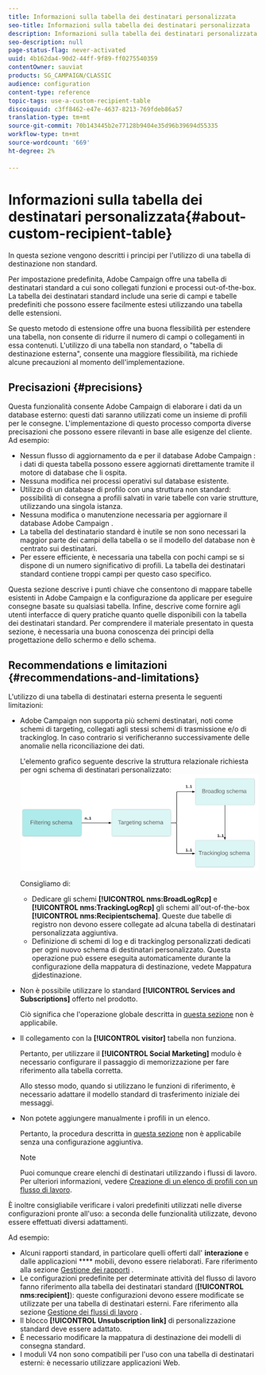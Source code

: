 ```yaml
---
title: Informazioni sulla tabella dei destinatari personalizzata
seo-title: Informazioni sulla tabella dei destinatari personalizzata
description: Informazioni sulla tabella dei destinatari personalizzata
seo-description: null
page-status-flag: never-activated
uuid: 4b162da4-90d2-44ff-9f89-ff0275540359
contentOwner: sauviat
products: SG_CAMPAIGN/CLASSIC
audience: configuration
content-type: reference
topic-tags: use-a-custom-recipient-table
discoiquuid: c3ff8462-e47e-4637-8213-769fdeb86a57
translation-type: tm+mt
source-git-commit: 70b143445b2e77128b9404e35d96b39694d55335
workflow-type: tm+mt
source-wordcount: '669'
ht-degree: 2%

---
```



# Informazioni sulla tabella dei destinatari personalizzata{#about-custom-recipient-table}

In questa sezione vengono descritti i principi per l&#39;utilizzo di una tabella di destinazione non standard.

Per impostazione predefinita,  Adobe Campaign offre una tabella di destinatari standard a cui sono collegati funzioni e processi out-of-the-box. La tabella dei destinatari standard include una serie di campi e tabelle predefiniti che possono essere facilmente estesi utilizzando una tabella delle estensioni.

Se questo metodo di estensione offre una buona flessibilità per estendere una tabella, non consente di ridurre il numero di campi o collegamenti in essa contenuti. L&#39;utilizzo di una tabella non standard, o &quot;tabella di destinazione esterna&quot;, consente una maggiore flessibilità, ma richiede alcune precauzioni al momento dell&#39;implementazione.

## Precisazioni {#precisions}

Questa funzionalità consente  Adobe Campaign di elaborare i dati da un database esterno: questi dati saranno utilizzati come un insieme di profili per le consegne. L&#39;implementazione di questo processo comporta diverse precisazioni che possono essere rilevanti in base alle esigenze del cliente. Ad esempio:

* Nessun flusso di aggiornamento da e per il database Adobe Campaign : i dati di questa tabella possono essere aggiornati direttamente tramite il motore di database che li ospita.
* Nessuna modifica nei processi operativi sul database esistente.
* Utilizzo di un database di profilo con una struttura non standard: possibilità di consegna a profili salvati in varie tabelle con varie strutture, utilizzando una singola istanza.
* Nessuna modifica o manutenzione necessaria per aggiornare il database Adobe Campaign .
* La tabella del destinatario standard è inutile se non sono necessari la maggior parte dei campi della tabella o se il modello del database non è centrato sui destinatari.
* Per essere efficiente, è necessaria una tabella con pochi campi se si dispone di un numero significativo di profili. La tabella dei destinatari standard contiene troppi campi per questo caso specifico.

Questa sezione descrive i punti chiave che consentono di mappare tabelle esistenti in  Adobe Campaign e la configurazione da applicare per eseguire consegne basate su qualsiasi tabella. Infine, descrive come fornire agli utenti interfacce di query pratiche quanto quelle disponibili con la tabella dei destinatari standard. Per comprendere il materiale presentato in questa sezione, è necessaria una buona conoscenza dei principi della progettazione dello schermo e dello schema.

## Recommendations e limitazioni {#recommendations-and-limitations}

L&#39;utilizzo di una tabella di destinatari esterna presenta le seguenti limitazioni:

*  Adobe Campaign non supporta più schemi destinatari, noti come schemi di targeting, collegati agli stessi schemi di trasmissione e/o di trackinglog. In caso contrario si verificheranno successivamente delle anomalie nella riconciliazione dei dati.

   L&#39;elemento grafico seguente descrive la struttura relazionale richiesta per ogni schema di destinatari personalizzato:
   ![](assets/custom_recipient_limitation.png)

   Consigliamo di:

   * Dedicare gli schemi **[!UICONTROL nms:BroadLogRcp]** e **[!UICONTROL nms:TrackingLogRcp]** gli schemi all&#39;out-of-the-box **[!UICONTROL nms:Recipientschema]**. Queste due tabelle di registro non devono essere collegate ad alcuna tabella di destinatari personalizzata aggiuntiva.
   * Definizione di schemi di log e di trackinglog personalizzati dedicati per ogni nuovo schema di destinatari personalizzato. Questa operazione può essere eseguita automaticamente durante la configurazione della mappatura di destinazione, vedete Mappatura [di](../../configuration/using/target-mapping.md)destinazione.

* Non è possibile utilizzare lo standard **[!UICONTROL Services and Subscriptions]** offerto nel prodotto.

   Ciò significa che l&#39;operazione globale descritta in [questa sezione](../../delivery/using/managing-subscriptions.md) non è applicabile.

* Il collegamento con la **[!UICONTROL visitor]** tabella non funziona.

   Pertanto, per utilizzare il **[!UICONTROL Social Marketing]** modulo è necessario configurare il passaggio di memorizzazione per fare riferimento alla tabella corretta.

   Allo stesso modo, quando si utilizzano le funzioni di riferimento, è necessario adattare il modello standard di trasferimento iniziale dei messaggi.

* Non potete aggiungere manualmente i profili in un elenco.

   Pertanto, la procedura descritta in [questa sezione](../../platform/using/creating-and-managing-lists.md) non è applicabile senza una configurazione aggiuntiva.

   >[!NOTE]
   >
   >Puoi comunque creare elenchi di destinatari utilizzando i flussi di lavoro. Per ulteriori informazioni, vedere [Creazione di un elenco di profili con un flusso di lavoro](../../configuration/using/creating-a-profile-list-with-a-workflow.md).

È inoltre consigliabile verificare i valori predefiniti utilizzati nelle diverse configurazioni pronte all&#39;uso: a seconda delle funzionalità utilizzate, devono essere effettuati diversi adattamenti.

Ad esempio:

* Alcuni rapporti standard, in particolare quelli offerti dall&#39; **interazione** e dalle applicazioni **** mobili, devono essere rielaborati. Fare riferimento alla sezione [Gestione dei rapporti](../../configuration/using/managing-reports.md) .
* Le configurazioni predefinite per determinate attività del flusso di lavoro fanno riferimento alla tabella dei destinatari standard (**[!UICONTROL nms:recipient]**): queste configurazioni devono essere modificate se utilizzate per una tabella di destinatari esterni. Fare riferimento alla sezione [Gestione dei flussi di lavoro](../../configuration/using/managing-workflows.md) .
* Il blocco **[!UICONTROL Unsubscription link]** di personalizzazione standard deve essere adattato.
* È necessario modificare la mappatura di destinazione dei modelli di consegna standard.
* I moduli V4 non sono compatibili per l&#39;uso con una tabella di destinatari esterni: è necessario utilizzare applicazioni Web.

